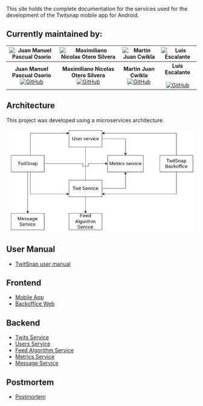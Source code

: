 This site holds the complete documentation for the services used for the development of the Twitsnap mobile app for Android.

## Currently maintained by:

| ![Juan Manuel Pascual Osorio](https://avatars.githubusercontent.com/u/95492503?v=4) | ![Maximiliano Nicolas Otero Silvera](https://avatars.githubusercontent.com/u/106620067?v=4) | ![Martin Juan Cwikla](https://avatars.githubusercontent.com/u/115731294?v=4) | ![Luis Escalante](https://avatars.githubusercontent.com/u/56237034?v=4) |
|:---:|:---:|:---:|:---:|
| **Juan Manuel Pascual Osorio**<br>[![GitHub](https://img.icons8.com/ios-filled/50/FFFFFF/github.png)](https://github.com/JM-Pascual) | **Maximiliano Nicolas Otero Silvera**<br>[![GitHub](https://img.icons8.com/ios-filled/50/FFFFFF/github.png)](https://github.com/MaxiOtero6) | **Martin Juan Cwikla**<br>[![GitHub](https://img.icons8.com/ios-filled/50/FFFFFF/github.png)](https://github.com/Tinchocw) | **Luis Escalante**<br><br>[![GitHub](https://img.icons8.com/ios-filled/50/FFFFFF/github.png)](https://github.com/Lescalante14) |

## Architecture

This project was developed using a microservices architecture.

![general architecture](general_arch.png)

## User Manual

-   [TwitSnap user manual](user-manual/)

## Frontend

-   [Mobile App](user-manual/)
-   [Backoffice Web](backoffice-web/)

## Backend

-   [Twits Service](twits-service/)
-   [Users Service](users-service/)
-   [Feed Algorithm Service](algo-feed-service/)
-   [Metrics Service](metrics-service/)
-   [Message Service](message-service/)

## Postmortem

-   [Postmortem](postmortem/)
